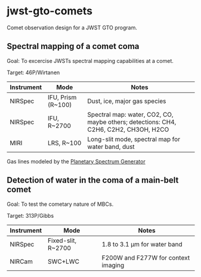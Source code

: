 # jwst-gto-comets
Comet observation design for a JWST GTO program.

## Spectral mapping of a comet coma
Goal: To excercise JWSTs spectral mapping capabilities at a comet.

Target: 46P/Wirtanen

|Instrument|Mode              |Notes                            |
|----------|------------------|---------------------------------|
|NIRSpec   |IFU, Prism (R~100)|Dust, ice, major gas species     |
|NIRSpec   |IFU, R~2700       |Spectral map: water, CO2, CO, maybe others; detections: CH4, C2H6, C2H2, CH3OH, H2CO|
|MIRI      |LRS, R~100        |Long-slit mode, spectral map for water band, dust|

Gas lines modeled by the [Planetary Spectrum Generator](http://ssed.gsfc.nasa.gov/psg/)

## Detection of water in the coma of a main-belt comet
Goal: To test the cometary nature of MBCs.

Target: 313P/Gibbs

|Instrument|Mode              |Notes                            |
|----------|------------------|---------------------------------|
|NIRSpec   |Fixed-slit, R~2700|1.8 to 3.1 μm for water band|
|NIRCam    |SWC+LWC           |F200W and F277W for context imaging|
